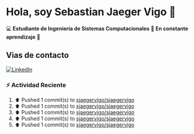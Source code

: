# Hola, soy Sebastian Jaeger Vigo 👋

:computer: **Estudiante de Ingeniería de Sistemas Computacionales**
:pencil: **En constante aprendizaje** :rocket:

## Vias de contacto

<a href="https://www.linkedin.com/in/sebastian-jaeger-vigo-911339169/" target="_blank">
  <img src="https://img.shields.io/badge/LinkedIn-Conectar-blue?style=for-the-badge&logo=linkedin" alt="LinkedIn">
</a>



### ⚡ Actividad Reciente
<!--RECENT_ACTIVITY:start-->
1. ⬆️ Pushed 1 commit(s) to [sjaegervigo/sjaegervigo](https://github.com/sjaegervigo/sjaegervigo)<br>
2. ⬆️ Pushed 1 commit(s) to [sjaegervigo/sjaegervigo](https://github.com/sjaegervigo/sjaegervigo)<br>
3. ⬆️ Pushed 1 commit(s) to [sjaegervigo/sjaegervigo](https://github.com/sjaegervigo/sjaegervigo)<br>
4. ⬆️ Pushed 1 commit(s) to [sjaegervigo/sjaegervigo](https://github.com/sjaegervigo/sjaegervigo)<br>
5. ⬆️ Pushed 1 commit(s) to [sjaegervigo/sjaegervigo](https://github.com/sjaegervigo/sjaegervigo)<br>
<!--RECENT_ACTIVITY:end-->


<!--
**sjaegervigo/sjaegervigo** is a ✨ _special_ ✨ repository because its `README.md` (this file) appears on your GitHub profile.

Here are some ideas to get you started:

- 🔭 I’m currently working on ...
- 🌱 I’m currently learning ...
- 👯 I’m looking to collaborate on ...
- 🤔 I’m looking for help with ...
- 💬 Ask me about ...
- 📫 How to reach me: ...
- 😄 Pronouns: ...
- ⚡ Fun fact: ...
-->
